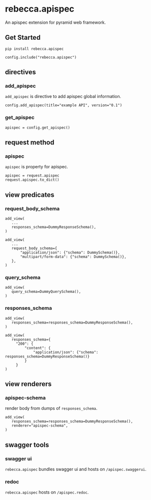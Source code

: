 # rebecca.apispec

An apispec extension for pyramid web framework.

## Get Started

```
pip install rebecca.apispec
```

```
config.include("rebecca.apispec")
```

## directives

### add_apispec

`add_apispec` is directive to add apispec global information.

```
config.add_apispec(title="example API", version="0.1")
```

### get_apispec

```
apispec = config.get_apispec()
```

## request method

### apispec

`apispec` is property for apispec.

```
apispec = request.apispec
request.apispec.to_dict()
```

## view predicates

### request_body_schema

```
add_view(
   ...
   responses_schema=DummyResponseSchema(),
)
```

```
add_view(
   ...
   request_body_schema={
       "application/json": {"schema": DummySchema()},
       "multipart/form-data": {"schema": DummySchema()},
   },
)
```

### query_schema

```
add_view(
   query_schema=DummyQuerySchema(),
)
```

### responses_schema

```
add_view(
   responses_schema=responses_schema=DummyResponseSchema(),
)
```

```
add_view(
   responses_schema={
     "200": {
         "content": {
             "application/json": {"schema": responses_schema=DummyResponseSchema()}
         }
     }
)
```

## view renderers

### apispec-schema

render body from dumps of `responses_schema`.

```
add_view(
   responses_schema=responses_schema=DummyResponseSchema(),
   renderer="apispec-schema",
)
```

## swagger tools

### swagger ui

`rebecca.apispec` bundles swagger ui and hosts on `/apispec.swaggerui`.

### redoc

`rebecca.apispec` hosts on `/apispec.redoc`.
